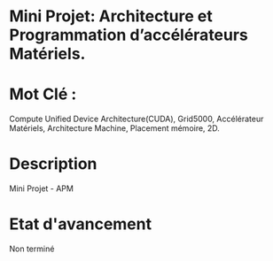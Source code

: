 # Mini Projet: Architecture et Programmation d’accélérateurs Matériels.

# Mot Clé :
Compute Unified Device Architecture(CUDA), Grid5000, Accélérateur Matériels, Architecture Machine, Placement mémoire, 2D.

# Description 

Mini Projet - APM

# Etat d'avancement 
Non terminé
